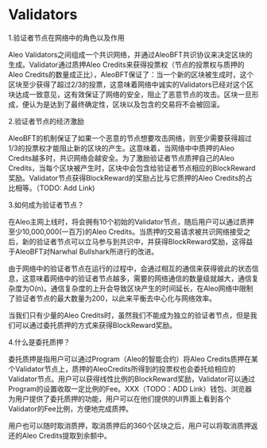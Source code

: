 # Validators

1.验证者节点在网络中的角色以及作用

Aleo Validators之间组成一个共识网络，并通过AleoBFT共识协议来决定区块的生成。Validator通过质押Aleo Credits来获得投票权（节点的投票权与质押的Aleo Credits的数量成正比），AleoBFT保证了：当一个新的区块被生成时，这个区块至少获得了超过2/3的投票，这意味着网络中诚实的Validators已经对这个区块达成一致意见，这有效保证了网络的安全，阻止了恶意节点的攻击。区块一旦形成，便认为是达到了最终确定性，区块以及包含的交易将不会被回滚。





2.验证者节点的经济激励

AleoBFT的机制保证了如果一个恶意的节点想要攻击网络，则至少需要获得超过1/3的投票权才能阻止新的区块的产生。这意味着，当网络中中质押的Aleo Credits越多时，共识网络会越安全。为了激励验证者节点质押自己的Aleo Credits，当每个区块被产生时，区块中会包含给验证者节点相应的BlockReward奖励。Validator节点获得BlockReward的奖励占比与它质押的Aleo Credits的占比相等。（TODO: Add Link)



3.如何成为验证者节点？

在Aleo主网上线时，将会拥有10个初始的Validator节点，随后用户可以通过质押至少10,000,000(一百万)的Aleo Credits。当质押的交易请求被共识网络接受之后，新的验证者节点可以立马参与到共识中，并获得BlockReward奖励，这得益于AleoBFT对Narwhal Bullshark所进行的改进。

由于网络中的验证者节点在运行的过程中，会通过相互的通信来获得彼此的状态信息，这意味着网络中的验证者节点越多，需要的网络通信的数量级就越大，通信复杂度为O(n)。通信复杂度的上升会导致区块产生的时间延长，在Aleo网络中限制了验证者节点的最大数量为200，以此来平衡去中心化与网络效率。

当我们只有少量的Aleo Credits时，虽然我们不能成为独立的验证者节点，但是我们可以通过委托质押的方式来获得BlockReward奖励。



4.什么是委托质押？

委托质押是指用户可以通过Program（Aleo的智能合约）将Aleo Credits质押在某个Validator节点上，质押的AleoCredits所得到的投票权也会委托给相应的Validator节点。用户可以获得线性比例的BlockReward奖励，Validator可以通过Program的设置收取一定比例的Fee。XXX（TODO：ADD Link）钱包、浏览器为用户提供了委托质押的功能，用户可以在他们提供的UI界面上看到各个Validator的Fee比例，方便地完成质押。

用户也可以随时取消质押，取消质押后的360个区块之后，用户可以将取消质押返还的Aleo Credits提取到余额中。







